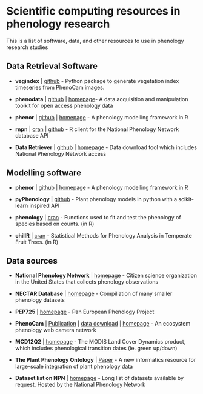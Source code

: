# Scientific computing resources in phenology research
This is a list of software, data, and other resources to use in phenology research studies


## Data Retrieval Software
- **vegindex** | [github](https://github.com/tmilliman/python-vegindex) - Python package to generate vegetation index timeseries from PhenoCam images.

- **phenodata** | [github](https://github.com/hiveeyes/phenodata) | [homepage](https://community.hiveeyes.org/t/phanologischer-kalender/664)- A data acquisition and manipulation toolkit for open access phenology data

- **phenor** | [github](https://github.com/khufkens/phenor) | [homepage](https://khufkens.github.io/phenor/) - A phenology modelling framework in R

- **rnpn** |  [cran](https://cran.r-project.org/web/packages/rnpn/) | [github](https://github.com/ropensci/rnpn) -  R client for the National Phenology Network database API

- **Data Retriever** | [github](https://github.com/weecology/retriever) | [homepage](http://www.data-retriever.org/) - Data download tool which includes National Phenology Network access

## Modelling software
- **phenor** | [github](https://github.com/khufkens/phenor) | [homepage](https://khufkens.github.io/phenor/) - A phenology modelling framework in R

- **pyPhenology** | [github](https://github.com/sdtaylor/pyPhenology) -  Plant phenology models in python with a scikit-learn inspired API

- **phenology** | [cran](https://cran.r-project.org/web/packages/phenology/) - Functions used to fit and test the phenology of species based on counts. (in R)

- **chillR** | [cran](https://cran.r-project.org/web/packages/chillR/) - Statistical Methods for Phenology Analysis in Temperate Fruit Trees. (in R)

## Data sources

- **National Phenology Network** | [homepage](https://www.usanpn.org/) - Citizen science organization in the United States that collects phenology observations

- **NECTAR Database** | [homepage](https://knb.ecoinformatics.org/#view/nceas.988.17)  - Compiliation of many smaller phenology datasets

- **PEP725** | [homepage](http://www.pep725.eu/) - Pan European Phenology Project

- **PhenoCam** | [Publication](https://www.nature.com/articles/sdata201828) | [data download](https://daac.ornl.gov/cgi-bin/dsviewer.pl?ds_id=1511) | [homepage](https://phenocam.sr.unh.edu) -  An ecosystem phenology web camera network

- **MCD12Q2** | [homepage](https://lpdaac.usgs.gov/dataset_discovery/modis/modis_products_table/mcd12q2) - The MODIS Land Cover Dynamics product, which includes phenological transition dates (ie. green up/down)

- **The Plant Phenology Ontology** | [Paper](https://doi.org/10.3389/fpls.2018.00517) -  A new informatics resource for large-scale
integration of plant phenology data

- **Dataset list on NPN** | [homepage](https://www.usanpn.org/results/dataset-list) - Long list of datasets available by request. Hosted by the National Phenology Network
